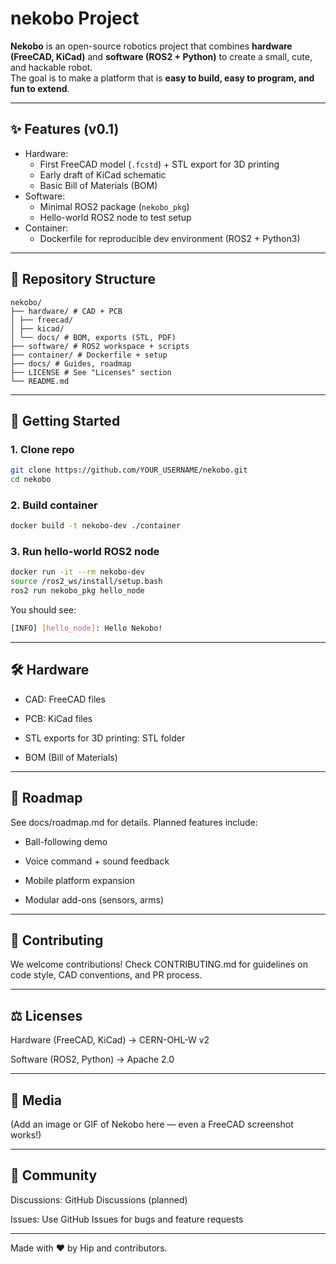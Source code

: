 # nekobo Project

**Nekobo** is an open-source robotics project that combines **hardware (FreeCAD, KiCad)** and **software (ROS2 + Python)** to create a small, cute, and hackable robot.  
The goal is to make a platform that is **easy to build, easy to program, and fun to extend**.

---

## ✨ Features (v0.1)
- Hardware:
  - First FreeCAD model (`.fcstd`) + STL export for 3D printing
  - Early draft of KiCad schematic
  - Basic Bill of Materials (BOM)
- Software:
  - Minimal ROS2 package (`nekobo_pkg`)
  - Hello-world ROS2 node to test setup
- Container:
  - Dockerfile for reproducible dev environment (ROS2 + Python3)

---

## 📂 Repository Structure
```
nekobo/
├── hardware/ # CAD + PCB
│ ├── freecad/
│ ├── kicad/
│ └── docs/ # BOM, exports (STL, PDF)
├── software/ # ROS2 workspace + scripts
├── container/ # Dockerfile + setup
├── docs/ # Guides, roadmap
├── LICENSE # See "Licenses" section
└── README.md
```

---

## 🚀 Getting Started

### 1. Clone repo
```bash
git clone https://github.com/YOUR_USERNAME/nekobo.git
cd nekobo
```

### 2. Build container
```bash
docker build -t nekobo-dev ./container
```

### 3. Run hello-world ROS2 node
```bash
docker run -it --rm nekobo-dev
source /ros2_ws/install/setup.bash
ros2 run nekobo_pkg hello_node
```

You should see:
```bash
[INFO] [hello_node]: Hello Nekobo!
```

---

## 🛠 Hardware

- CAD: FreeCAD files

- PCB: KiCad files

- STL exports for 3D printing: STL folder

- BOM (Bill of Materials)

---

## 📅 Roadmap

See docs/roadmap.md for details.
Planned features include:

- Ball-following demo

- Voice command + sound feedback

- Mobile platform expansion

- Modular add-ons (sensors, arms)

---

## 🤝 Contributing

We welcome contributions!
Check CONTRIBUTING.md for guidelines on code style, CAD conventions, and PR process.

---

## ⚖️ Licenses

Hardware (FreeCAD, KiCad) → CERN-OHL-W v2

Software (ROS2, Python) → Apache 2.0

---

## 📸 Media

(Add an image or GIF of Nekobo here — even a FreeCAD screenshot works!)

---

## 💬 Community

Discussions: GitHub Discussions (planned)

Issues: Use GitHub Issues
 for bugs and feature requests

---

Made with ❤️ by Hip and contributors.